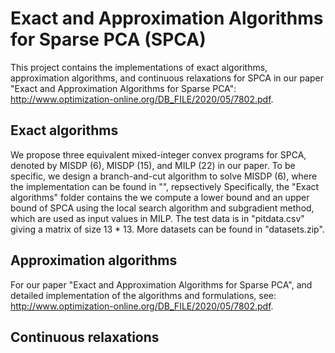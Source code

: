 # Exact and Approximation Algorithms for Sparse PCA (SPCA)

This project contains the implementations of exact algorithms, approximation algorithms, and continuous relaxations for SPCA in our paper "Exact and Approximation Algorithms for Sparse PCA": http://www.optimization-online.org/DB_FILE/2020/05/7802.pdf.

## Exact algorithms
We propose three equivalent mixed-integer convex programs for SPCA, denoted by MISDP (6), MISDP (15), and MILP (22) in our paper. To be specific, we design a branch-and-cut algorithm to solve MISDP (6), where the implementation can be found in "", repsectively
Specifically, the "Exact algorithms" folder contains the 
we compute a lower bound and an upper bound of SPCA using the local search algorithm and subgradient method, which are used as input values in MILP. The test data is in "pitdata.csv" giving a matrix of size 13 * 13. More datasets can be found in "datasets.zip".

## Approximation algorithms
For our paper "Exact and Approximation Algorithms for Sparse PCA", and detailed implementation of the algorithms and formulations, see: http://www.optimization-online.org/DB_FILE/2020/05/7802.pdf.

## Continuous relaxations
